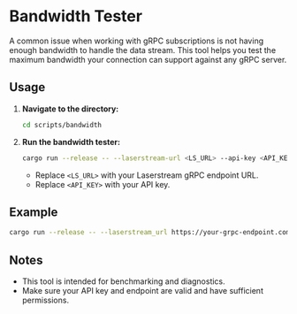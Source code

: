 # Bandwidth Tester

A common issue when working with gRPC subscriptions is not having enough bandwidth to handle the data stream. This tool helps you test the maximum bandwidth your connection can support against any gRPC server.

## Usage

1. **Navigate to the directory:**
   ```sh
   cd scripts/bandwidth
   ```

2. **Run the bandwidth tester:**
   ```sh
   cargo run --release -- --laserstream-url <LS_URL> --api-key <API_KEY>
   ```
   - Replace `<LS_URL>` with your Laserstream gRPC endpoint URL.
   - Replace `<API_KEY>` with your API key.

## Example

```sh
cargo run --release -- --laserstream_url https://your-grpc-endpoint.com --api_key your_api_key_here
```

## Notes

- This tool is intended for benchmarking and diagnostics.
- Make sure your API key and endpoint are valid and have sufficient permissions.